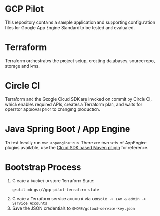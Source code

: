 GCP Pilot
=========
This repository contains a sample application and supporting configuration files
for Google App Engine Standard to be tested and evaluated.

Terraform
=========
Terraform orchestrates the project setup, creating databases, source repo,
storage and kms.

Circle CI
=========
Terraform and the Google Cloud SDK are invoked on commit by Circle CI, which
enables required APIs, creates a Terraform plan, and waits for operator approval
prior to changing production.

Java Spring Boot / App Engine
=============================
To test locally run `mvn appengine:run`.  There are two sets of AppEngine
plugins available, use the
[Cloud SDK based Maven plugin](https://cloud.google.com/appengine/docs/standard/java/tools/maven-reference)
for reference.

Bootstrap Process
=================

1. Create a bucket to store Terraform State:
   ```
   gsutil mb gs://gcp-pilot-terraform-state
   ```
1. Create a Terraform service account via
   `Console -> IAM & admin -> Service Accounts`
1. Save the JSON credentials to `$HOME/gcloud-service-key.json`
